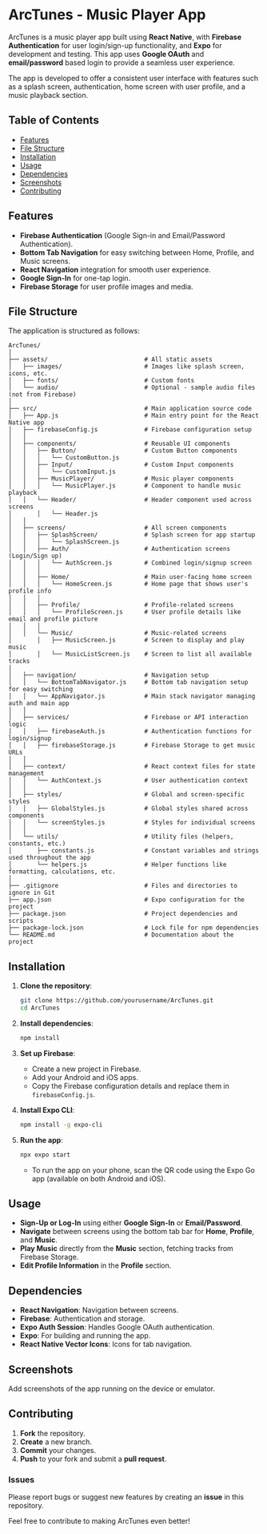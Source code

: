 # ArcTunes - Music Player App

ArcTunes is a music player app built using **React Native**, with **Firebase Authentication** for user login/sign-up functionality, and **Expo** for development and testing. This app uses **Google OAuth** and **email/password** based login to provide a seamless user experience.

The app is developed to offer a consistent user interface with features such as a splash screen, authentication, home screen with user profile, and a music playback section.

## Table of Contents
- [Features](#features)
- [File Structure](#file-structure)
- [Installation](#installation)
- [Usage](#usage)
- [Dependencies](#dependencies)
- [Screenshots](#screenshots)
- [Contributing](#contributing)

## Features
- **Firebase Authentication** (Google Sign-in and Email/Password Authentication).
- **Bottom Tab Navigation** for easy switching between Home, Profile, and Music screens.
- **React Navigation** integration for smooth user experience.
- **Google Sign-In** for one-tap login.
- **Firebase Storage** for user profile images and media.

## File Structure
The application is structured as follows:

```
ArcTunes/
│
├── assets/                           # All static assets
│   ├── images/                       # Images like splash screen, icons, etc.
│   ├── fonts/                        # Custom fonts
│   └── audio/                        # Optional - sample audio files (not from Firebase)
│
├── src/                              # Main application source code
│   ├── App.js                        # Main entry point for the React Native app
│   ├── firebaseConfig.js             # Firebase configuration setup
│   │
│   ├── components/                   # Reusable UI components
│   │   ├── Button/                   # Custom Button components
│   │   │   └── CustomButton.js
│   │   ├── Input/                    # Custom Input components
│   │   │   └── CustomInput.js
│   │   ├── MusicPlayer/              # Music player components
│   │   │   └── MusicPlayer.js        # Component to handle music playback
│   │   └── Header/                   # Header component used across screens
│       │   └── Header.js
│   │
│   ├── screens/                      # All screen components
│   │   ├── SplashScreen/             # Splash screen for app startup
│   │   │   └── SplashScreen.js
│   │   ├── Auth/                     # Authentication screens (Login/Sign up)
│   │   │   └── AuthScreen.js         # Combined login/signup screen
│   │   │
│   │   ├── Home/                     # Main user-facing home screen
│   │   │   └── HomeScreen.js         # Home page that shows user's profile info
│   │   │
│   │   ├── Profile/                  # Profile-related screens
│   │   │   └── ProfileScreen.js      # User profile details like email and profile picture
│   │   │
│   │   └── Music/                    # Music-related screens
│       │   ├── MusicScreen.js        # Screen to display and play music
│       │   └── MusicListScreen.js    # Screen to list all available tracks
│
│   ├── navigation/                   # Navigation setup
│   │   └── BottomTabNavigator.js     # Bottom tab navigation setup for easy switching
│   │   └── AppNavigator.js           # Main stack navigator managing auth and main app
│   │
│   ├── services/                     # Firebase or API interaction logic
│   │   ├── firebaseAuth.js           # Authentication functions for login/signup
│   │   ├── firebaseStorage.js        # Firebase Storage to get music URLs
│   │
│   ├── context/                      # React context files for state management
│   │   └── AuthContext.js            # User authentication context
│   │
│   ├── styles/                       # Global and screen-specific styles
│   │   ├── GlobalStyles.js           # Global styles shared across components
│   │   └── screenStyles.js           # Styles for individual screens
│   │
│   └── utils/                        # Utility files (helpers, constants, etc.)
│       ├── constants.js              # Constant variables and strings used throughout the app
│       └── helpers.js                # Helper functions like formatting, calculations, etc.
│
├── .gitignore                        # Files and directories to ignore in Git
├── app.json                          # Expo configuration for the project
├── package.json                      # Project dependencies and scripts
├── package-lock.json                 # Lock file for npm dependencies
└── README.md                         # Documentation about the project
```

## Installation
1. **Clone the repository**:
   ```bash
   git clone https://github.com/yourusername/ArcTunes.git
   cd ArcTunes
   ```

2. **Install dependencies**:
   ```bash
   npm install
   ```

3. **Set up Firebase**:
   - Create a new project in Firebase.
   - Add your Android and iOS apps.
   - Copy the Firebase configuration details and replace them in `firebaseConfig.js`.

4. **Install Expo CLI**:
   ```bash
   npm install -g expo-cli
   ```

5. **Run the app**:
   ```bash
   npx expo start
   ```
   - To run the app on your phone, scan the QR code using the Expo Go app (available on both Android and iOS).

## Usage
- **Sign-Up or Log-In** using either **Google Sign-In** or **Email/Password**.
- **Navigate** between screens using the bottom tab bar for **Home**, **Profile**, and **Music**.
- **Play Music** directly from the **Music** section, fetching tracks from Firebase Storage.
- **Edit Profile Information** in the **Profile** section.

## Dependencies
- **React Navigation**: Navigation between screens.
- **Firebase**: Authentication and storage.
- **Expo Auth Session**: Handles Google OAuth authentication.
- **Expo**: For building and running the app.
- **React Native Vector Icons**: Icons for tab navigation.

## Screenshots
Add screenshots of the app running on the device or emulator.

## Contributing
1. **Fork** the repository.
2. **Create** a new branch.
3. **Commit** your changes.
4. **Push** to your fork and submit a **pull request**.

### Issues
Please report bugs or suggest new features by creating an **issue** in this repository.

Feel free to contribute to making ArcTunes even better!

